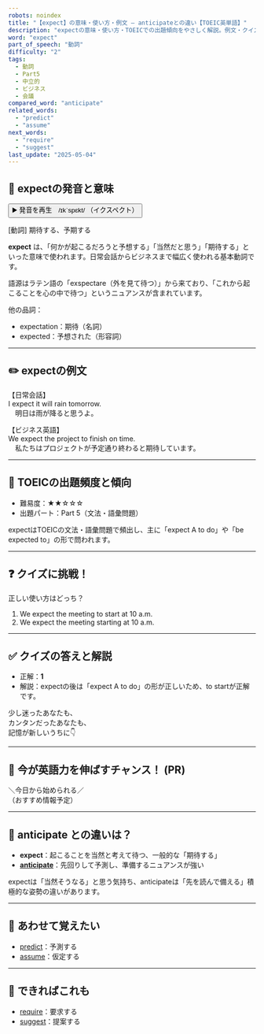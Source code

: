 ```yaml
---
robots: noindex
title: "【expect】の意味・使い方・例文 ― anticipateとの違い【TOEIC英単語】"
description: "expectの意味・使い方・TOEICでの出題傾向をやさしく解説。例文・クイズ付きでanticipateとの違いもわかりやすく学べます。"
word: "expect"
part_of_speech: "動詞"
difficulty: "2"
tags:
  - 動詞
  - Part5
  - 中立的
  - ビジネス
  - 会議
compared_word: "anticipate"
related_words:
  - "predict"
  - "assume"
next_words:
  - "require"
  - "suggest"
last_update: "2025-05-04"
---
```


## 🔰 expectの発音と意味

<button class="play-audio" onclick="playTTS('expect')">
  <span class="play-audio-main">
    ▶️ 発音を再生　/ɪkˈspɛkt/
  </span>
  <span class="play-audio-sub">
    （イクスペクト）
  </span>
</button>

[動詞] 期待する、予期する

**expect** は、「何かが起こるだろうと予想する」「当然だと思う」「期待する」といった意味で使われます。日常会話からビジネスまで幅広く使われる基本動詞です。

語源はラテン語の「exspectare（外を見て待つ）」から来ており、「これから起こることを心の中で待つ」というニュアンスが含まれています。

他の品詞：  
- expectation：期待（名詞）
- expected：予想された（形容詞）

---

## ✏️ expectの例文

【日常会話】  
I expect it will rain tomorrow.  
　明日は雨が降ると思うよ。

【ビジネス英語】  
We expect the project to finish on time.  
　私たちはプロジェクトが予定通り終わると期待しています。

---

## 🎯 TOEICの出題頻度と傾向

- 難易度：★★☆☆☆
- 出題パート：Part 5（文法・語彙問題）

expectはTOEICの文法・語彙問題で頻出し、主に「expect A to do」や「be expected to」の形で問われます。

---

## ❓ クイズに挑戦！

正しい使い方はどっち？

1. We expect the meeting to start at 10 a.m.  
2. We expect the meeting starting at 10 a.m.

---

## ✅ クイズの答えと解説

- 正解：**1**
- 解説：expectの後は「expect A to do」の形が正しいため、to startが正解です。

少し迷ったあなたも、  
カンタンだったあなたも、  
記憶が新しいうちに👇️

---

## 🚀 今が英語力を伸ばすチャンス！ (PR)

<div class="info-center">
＼今日から始められる／<br>  
（おすすめ情報予定）
</div>

---

## 🤔  anticipate との違いは？

- **expect**：起こることを当然と考えて待つ、一般的な「期待する」
- **[anticipate](/anticipate)**：先回りして予測し、準備するニュアンスが強い

expectは「当然そうなる」と思う気持ち、anticipateは「先を読んで備える」積極的な姿勢の違いがあります。

---

## 🧩 あわせて覚えたい

- [predict](/predict)：予測する
- [assume](/assume)：仮定する

---

## 📖 できればこれも

- [require](/require)：要求する
- [suggest](/suggest)：提案する

<!-- cvid: aid45_bid10 -->
